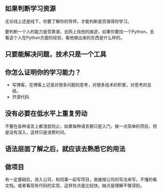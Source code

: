## 如果判断学习资源

无论线上还是线下，你要了解你的导师，才能判断是否值得你学习。

要判断一个人的能力是否靠谱，去网上找他的痕迹，如果你要找一个Python，去看这个人在Python方面的经验，看他做出来的东西是什么样的。

## 只要能解决问题，技术只是一个工具

## 你怎么证明你的学习能力？

- 写博客，在博客上记录对很多问题的思考，对很多技术的积累，对思考的总结。
- 开源代码

## 没有必要在低水平上重复劳动

不要在各种语言上都浅尝则止，如果每种语言都只是入门，做一点简单的项目，但是没有深入，这样只是浪费时间。

## 语法层面了解之后，就应该去熟悉它的用法 



## 做项目

有一定基础后，进入公司，和同事一起写项目，直接按公司的写法来写，不懂的看文档，或者看现有代码的实现，这样优点是比较快，缺点是理解不够深刻。